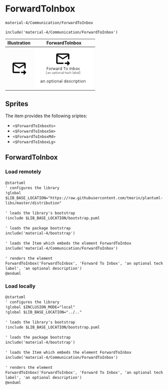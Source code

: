 # ForwardToInbox


```text
material-4/Communication/ForwardToInbox
```

```text
include('material-4/Communication/ForwardToInbox')
```



| Illustration | ForwardToInbox |
| :---: | :---: |
| ![illustration for Illustration](../../material-4/Communication/ForwardToInbox.png) | ![illustration for ForwardToInbox](../../material-4/Communication/ForwardToInbox.Local.png) |



## Sprites
The item provides the following sriptes:

- `<$ForwardToInboxXs>`
- `<$ForwardToInboxSm>`
- `<$ForwardToInboxMd>`
- `<$ForwardToInboxLg>`





## ForwardToInbox

### Load remotely
```plantuml
@startuml
' configures the library
!global $LIB_BASE_LOCATION="https://raw.githubusercontent.com/tmorin/plantuml-libs/master/distribution"

' loads the library's bootstrap
!include $LIB_BASE_LOCATION/bootstrap.puml

' loads the package bootstrap
include('material-4/bootstrap')

' loads the Item which embeds the element ForwardToInbox
include('material-4/Communication/ForwardToInbox')

' renders the element
ForwardToInbox('ForwardToInbox', 'Forward To Inbox', 'an optional tech label', 'an optional description')
@enduml
```

### Load locally
```plantuml
@startuml
' configures the library
!global $INCLUSION_MODE="local"
!global $LIB_BASE_LOCATION="../.."

' loads the library's bootstrap
!include $LIB_BASE_LOCATION/bootstrap.puml

' loads the package bootstrap
include('material-4/bootstrap')

' loads the Item which embeds the element ForwardToInbox
include('material-4/Communication/ForwardToInbox')

' renders the element
ForwardToInbox('ForwardToInbox', 'Forward To Inbox', 'an optional tech label', 'an optional description')
@enduml
```

